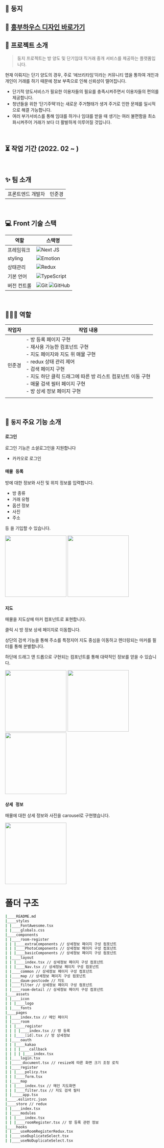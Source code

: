 ## 📎 둥지

## 🎨 [흥부하우스 디자인 바로가기](https://xd.adobe.com/view/ca0b3f0b-c2a4-44ea-8509-8d23bc654afe-9f58/grid)

## 📍 프로젝트 소개

> 둥지 프로젝트는 방 양도 및 단기임대 직거래 중개 서비스를 제공하는 플랫폼입니다. <br>

현재 이뤄지는 단기 양도의 경우, 주로 ‘에브리타임’이라는 커뮤니티 앱을 통하여 개인과 개인이 거래를 하기 때문에 정보 부족으로 인해 신뢰성이 떨어집니다.

-   단기적 양도서비스가 필요한 이용자들의 필요를 충족시켜주면서 이용자들의 편의를 제공합니다.
-   청년들을 위한 ‘단기주택’라는 새로운 주거형태가 생겨 주거로 인한 문제를 일시적으로 해결 가능합니다.
-   여러 부가서비스를 통해 임대를 하거나 임대를 받을 때 생기는 여러 불편함을 최소화시켜주어 거래가 보다 더 활발하게 이루어질 것입니다.
    </br>

<br>

## ⏳ 작업 기간 (2022. 02 ~ )

<br>

## ✨ 팀 소개

|                   |        |
| ----------------- | ------ |
| 프론트엔드 개발자 | 민준경 |

<br>

## 💻 Front 기술 스택

| 역할        | 스택명                                                                                                                                                                                                           |
| ----------- | ---------------------------------------------------------------------------------------------------------------------------------------------------------------------------------------------------------------- |
| 프레임워크  | ![Next JS](https://img.shields.io/badge/Next-black?style=for-the-badge&logo=next.js&logoColor=white)                                                                                                             |
| styling     | ![Emotion](https://img.shields.io/badge/Tailwind-06B6D4?style=for-the-badge&logo=TailwindCSS&logoColor=white)                                                                                                    |
| 상태관리    | ![Redux](https://img.shields.io/badge/redux-%23593d88.svg?style=for-the-badge&logo=redux&logoColor=white)                                                                                                        |
| 기본 언어   | ![TypeScript](https://img.shields.io/badge/typescript-%23007ACC.svg?style=for-the-badge&logo=typescript&logoColor=white)                                                                                         |
| 버전 컨트롤 | ![Git](https://img.shields.io/badge/git-%23F05033.svg?style=for-the-badge&logo=git&logoColor=white) ![GitHub](https://img.shields.io/badge/github-%23121011.svg?style=for-the-badge&logo=github&logoColor=white) |

<br>

## 🧑🏻‍💻 역할

| 작업자 | 작업 내용                                                                                                                                                                                                                                                                            |
| ------ | ------------------------------------------------------------------------------------------------------------------------------------------------------------------------------------------------------------------------------------------------------------------------------------ |
| 민준경 | - 방 등록 페이지 구현 <br> - 재사용 가능한 컴포넌트 구현<br> - 지도 페이지와 지도 위 매물 구현 <br> - redux 상태 관리 제어 <br> - 검색 페이지 구현 <br> - 지도 하단 클릭 드래그에 따른 방 리스트 컴포넌트 이동 구현 <br> - 매물 검색 필터 페이지 구현<br> - 방 상세 정보 페이지 구현 |
|        |

<br>

## 🌟 `둥지` 주요 기능 소개

### `로그인`

로그인 기능은 소셜로그인을 지원합니다

-   카카오로 로그인

### `매물 등록`

방에 대한 정보와 사진 및 위치 정보를 입력합니다.

-   방 종류
-   거래 유형
-   옵션 정보
-   사진
-   주소

등 을 기입할 수 있습니다.

<img src="README_IMG/입력_모달.png" width="200">
<img src="README_IMG/입력_지도.png" width="200">

### `지도`

매물을 지도상에 마커 컴포넌트로 표현합니다.

클릭 시 방 정보 상세 페이지로 이동합니다.

상단의 검색 기능을 통해 주소를 특정지어 지도 중심을 이동하고 렌더링되는 마커를 필터를 통해 분별합니다.

하단에 드래그 앤 드롭으로 구현되는 컴포넌트를 통해 대략적인 정보를 얻을 수 있습니다.

<img src="README_IMG/지도.png" width="200">
<img src="README_IMG/지도_마커.png" width="200">
<img src="README_IMG/방목록.png" width="200">

### `상세 정보`

매물에 대한 상세 정보와 사진을 carousel로 구현했습니다.

<img src="README_IMG/상세.png" width="200">

# 폴더 구조

```bash
|____README.md
|____styles
| |____FontAwesome.tsx
| |____globals.css
|____components
| |____room-register
| | |____extraComponents // 상세정보 페이지 구성 컴포넌트
| | |____PhotoComponents // 상세정보 페이지 구성 컴포넌트
| | |____basicComponents // 상세정보 페이지 구성 컴포넌트
| |____layout
| | |____index.tsx // 상세정보 페이지 구성 컴포넌트
| | |____Nav.tsx // 상세정보 페이지 구성 컴포넌트
| |____common // 상세정보 페이지 구성 컴포넌트
| |____map // 상세정보 페이지 구성 컴포넌트
| |____daum-postcode // 지도
| |____filter // 상세정보 페이지 구성 컴포넌트
| |____room-detail // 상세정보 페이지 구성 컴포넌트
|____assets
| |____icon
| | |____logo
| |____fonts
|____pages
| |____index.tsx // 메인 페이지
| |____room
| | |____register
| | | |____index.tsx // 방 등록
| | |____[id].tsx // 방 상세정보
| |____oauth
| | |____kakao
| | | |____callback
| | | | |____index.tsx
| |____login.tsx
| |_____document.tsx // resize에 따른 화면 크기 조정 로직
| |____register
| | |____policy.tsx
| | |____form.tsx
| |____map
| | |____index.tsx // 메인 지도화면
| | |____filter.tsx // 지도 검색 필터
| |_____app.tsx
|____.eslintrc.json
|____store // redux
| |____index.tsx
| |____modules
| | |____index.tsx
| | |____roomRegister.tsx // 방 등록 관련 정보
|____hooks
| |____useRoomRegisterRedux.tsx
| |____useDuplicateSelect.tsx
| |____useNoDuplicateSelect.tsx
```
